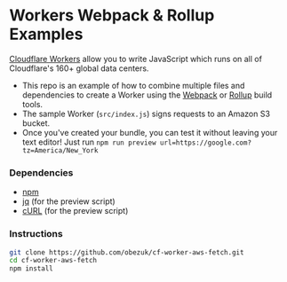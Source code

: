 Workers Webpack & Rollup Examples
====
[Cloudflare Workers](http://developers.cloudflare.com/workers/) allow you to write JavaScript which runs on all of Cloudflare's
160+ global data centers.
- This repo is an example of how to combine multiple files and dependencies to create a Worker using the [Webpack](https://webpack.js.org/) or [Rollup](https://rollupjs.org/) build tools.
- The sample Worker (`src/index.js`) signs requests to an Amazon S3 bucket.
- Once you've created your bundle, you can test it without leaving your text editor! Just run `npm run preview url=https://google.com?tz=America/New_York`

### Dependencies

- [npm](https://www.npmjs.com/get-npm)
- [jq](https://stedolan.github.io/jq/) (for the preview script)
- [cURL](https://curl.haxx.se/) (for the preview script)

### Instructions

```sh
git clone https://github.com/obezuk/cf-worker-aws-fetch.git
cd cf-worker-aws-fetch
npm install

```
